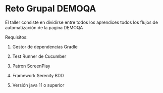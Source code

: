 # Reto Grupal DEMOQA

El taller consiste en dividirse entre todos los aprendices 
todos los flujos de automatización de la pagina DEMOQA

Requisitos:

1. Gestor de dependencias Gradle

2. Test Runner de Cucumber

3. Patron ScreenPlay

4. Framework Serenity BDD

5. Versión java 11 o superior